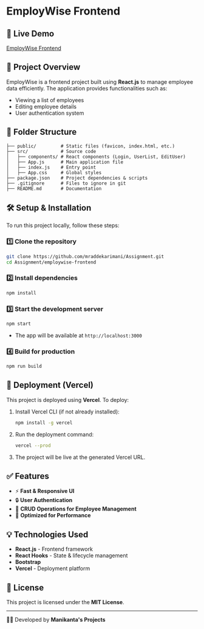 # EmployWise Frontend

## 🚀 Live Demo

[EmployWise Frontend](https://employwise-frontend-bojeniai9-manikantas-projects-d698ddea.vercel.app)

## 📌 Project Overview

EmployWise is a frontend project built using **React.js** to manage employee data efficiently. The application provides functionalities such as:

- Viewing a list of employees
- Editing employee details
- User authentication system

## 📂 Folder Structure

```
├── public/         # Static files (favicon, index.html, etc.)
├── src/            # Source code
│   ├── components/ # React components (Login, UserList, EditUser)
│   ├── App.js      # Main application file
│   ├── index.js    # Entry point
│   ├── App.css     # Global styles
├── package.json    # Project dependencies & scripts
├── .gitignore      # Files to ignore in git
├── README.md       # Documentation
```

## 🛠️ Setup & Installation

To run this project locally, follow these steps:

### 1️⃣ Clone the repository

```sh
git clone https://github.com/mraddekarimani/Assignment.git
cd Assignment/employwise-frontend
```

### 2️⃣ Install dependencies

```sh
npm install
```

### 3️⃣ Start the development server

```sh
npm start
```

- The app will be available at `http://localhost:3000`

### 4️⃣ Build for production

```sh
npm run build
```

## 🚀 Deployment (Vercel)

This project is deployed using **Vercel**. To deploy:

1. Install Vercel CLI (if not already installed):
   ```sh
   npm install -g vercel
   ```
2. Run the deployment command:
   ```sh
   vercel --prod
   ```
3. The project will be live at the generated Vercel URL.

## ✅ Features

- ⚡ **Fast & Responsive UI**
- 🔒 **User Authentication**
- 📌 **CRUD Operations for Employee Management**
- 🚀 **Optimized for Performance**

## 💡 Technologies Used

- **React.js** - Frontend framework
- **React Hooks** - State & lifecycle management
- **Bootstrap**
- **Vercel** - Deployment platform

## 📜 License

This project is licensed under the **MIT License**.

---

👨‍💻 Developed by **Manikanta's Projects**

